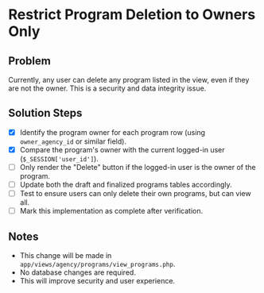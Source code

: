 # Restrict Program Deletion to Owners Only

## Problem

Currently, any user can delete any program listed in the view, even if they are not the owner. This is a security and data integrity issue.

## Solution Steps

- [x] Identify the program owner for each program row (using `owner_agency_id` or similar field).
- [x] Compare the program's owner with the current logged-in user (`$_SESSION['user_id']`).
- [ ] Only render the "Delete" button if the logged-in user is the owner of the program.
- [ ] Update both the draft and finalized programs tables accordingly.
- [ ] Test to ensure users can only delete their own programs, but can view all.
- [ ] Mark this implementation as complete after verification.

## Notes

- This change will be made in `app/views/agency/programs/view_programs.php`.
- No database changes are required.
- This will improve security and user experience.
